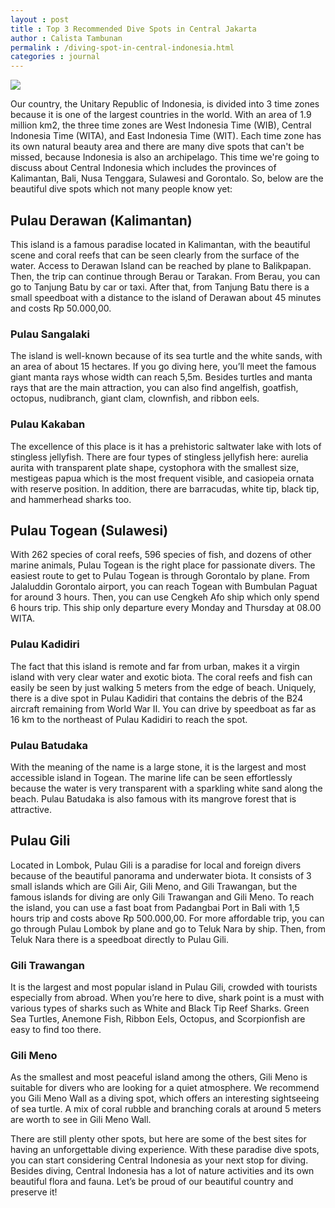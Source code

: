 ```yaml
---
layout : post
title : Top 3 Recommended Dive Spots in Central Jakarta
author : Calista Tambunan
permalink : /diving-spot-in-central-indonesia.html
categories : journal 
---
```


<img src="https://i.imgur.com/9RhRo9q.jpg" class="img-responsive post-feat-img" />

Our country, the Unitary Republic of Indonesia, is divided into 3 time zones because it is one of the largest countries in the world. With an area of 1.9 million km2, the three time zones are West Indonesia Time (WIB), Central Indonesia Time (WITA), and East Indonesia Time (WIT). Each time zone has its own natural beauty area and there are many dive spots that can't be missed, because Indonesia is also an archipelago. This time we're going to discuss about Central Indonesia which includes the provinces of Kalimantan, Bali, Nusa Tenggara, Sulawesi and Gorontalo. So, below are the beautiful dive spots which not many people know yet:

## Pulau Derawan (Kalimantan)
This island is a famous paradise located in Kalimantan, with the beautiful scene and coral reefs that can be seen clearly from the surface of the water. Access to Derawan Island can be reached by plane to Balikpapan. Then, the trip can continue through Berau or Tarakan. From Berau, you can go to Tanjung Batu by car or taxi. After that, from Tanjung Batu there is a small speedboat with a distance to the island of Derawan about 45 minutes and costs Rp 50.000,00.
### Pulau Sangalaki
The island is well-known because of its sea turtle and the white sands, with an area of about 15 hectares. If you go diving here, you’ll meet the famous giant manta rays whose width can reach 5,5m. Besides turtles and manta rays that are the main attraction, you can also find angelfish, goatfish, octopus, nudibranch, giant clam, clownfish, and ribbon eels. 
### Pulau Kakaban
The excellence of this place is it has a prehistoric saltwater lake with lots of stingless jellyfish. There are four types of stingless jellyfish here: aurelia aurita with transparent plate shape, cystophora with the smallest size, mestigeas papua which is the most frequent visible, and casiopeia ornata with reserve position. In addition, there are barracudas, white tip, black tip, and hammerhead sharks too.

## Pulau Togean (Sulawesi)
With 262 species of coral reefs, 596 species of fish, and dozens of other marine animals, Pulau Togean is the right place for passionate divers. The easiest route to get to Pulau Togean is through Gorontalo by plane. From Jalaluddin Gorontalo airport, you can reach Togean with Bumbulan Paguat for around 3 hours. Then, you can use Cengkeh Afo ship which only spend 6 hours trip. This ship only departure every Monday and Thursday at 08.00 WITA.
### Pulau Kadidiri
The fact that this island is remote and far from urban, makes it a virgin island with very clear water and exotic biota. The coral reefs and fish can easily be seen by just walking 5 meters from the edge of beach. Uniquely, there is a dive spot in Pulau Kadidiri that contains the debris of the B24 aircraft remaining from World War II. You can drive by speedboat as far as 16 km to the northeast of Pulau Kadidiri to reach the spot.
### Pulau Batudaka
With the meaning of the name is a large stone, it is the largest and most accessible island in Togean. The marine life can be seen effortlessly because the water is very transparent with a sparkling white sand along the beach. Pulau Batudaka is also famous with its mangrove forest that is attractive. 

## Pulau Gili
Located in Lombok, Pulau Gili is a paradise for local and foreign divers because of the beautiful panorama and underwater biota. It consists of 3 small islands which are Gili Air, Gili Meno, and Gili Trawangan, but the famous islands for diving are only Gili Trawangan and Gili Meno. To reach the island, you can use a fast boat from Padangbai Port in Bali with 1,5 hours trip and costs above Rp 500.000,00. For more affordable trip, you can go through Pulau Lombok by plane and go to Teluk Nara by ship. Then, from Teluk Nara there is a speedboat directly to Pulau Gili.
### Gili Trawangan 
It is the largest and most popular island in Pulau Gili, crowded with tourists especially from abroad. When you’re here to dive, shark point is a must with various types of sharks such as White and Black Tip Reef Sharks. Green Sea Turtles, Anemone Fish, Ribbon Eels, Octopus, and Scorpionfish are easy to find too there. 
### Gili Meno
As the smallest and most peaceful island among the others, Gili Meno is suitable for divers who are looking for a quiet atmosphere. We recommend you Gili Meno Wall as a diving spot, which offers an interesting sightseeing of sea turtle. A mix of coral rubble and branching corals at around 5 meters are worth to see in Gili Meno Wall. 

There are still plenty other spots, but here are some of the best sites for having an unforgettable diving experience. With these paradise dive spots, you can start considering Central Indonesia as your next stop for diving. Besides diving, Central Indonesia has a lot of nature activities and its own beautiful flora and fauna. Let’s be proud of our beautiful country and preserve it!

